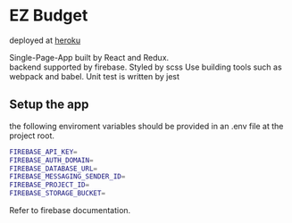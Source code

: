 # EZ Budget

deployed at [heroku](https://budget-react-app.herokuapp.com/)  

Single-Page-App built by React and Redux.  
backend supported by firebase.
Styled by scss
Use building tools such as webpack and babel.
Unit test is written by jest

## Setup the app
the following enviroment variables should be provided in an .env file at the project root.
```bash
FIREBASE_API_KEY=
FIREBASE_AUTH_DOMAIN=
FIREBASE_DATABASE_URL=
FIREBASE_MESSAGING_SENDER_ID=
FIREBASE_PROJECT_ID=
FIREBASE_STORAGE_BUCKET=
```
Refer to firebase documentation.